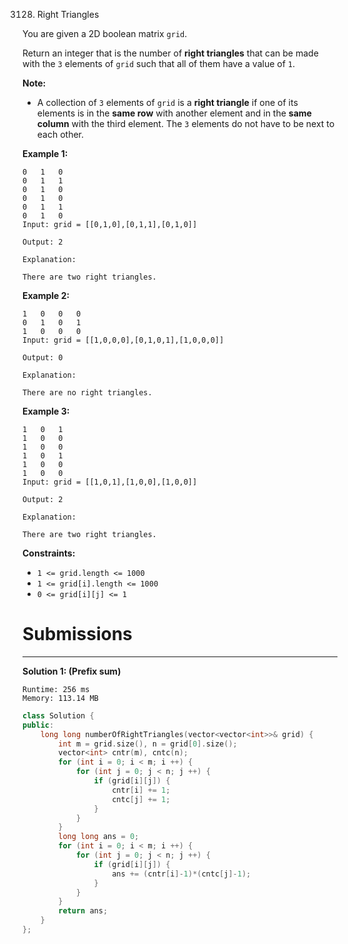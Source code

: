 3128. Right Triangles

You are given a 2D boolean matrix `grid`.

Return an integer that is the number of **right triangles** that can be made with the `3` elements of `grid` such that all of them have a value of `1`.

**Note:**

* A collection of `3` elements of `grid` is a **right triangle** if one of its elements is in the **same row** with another element and in the **same column** with the third element. The `3` elements do not have to be next to each other.
 

**Example 1:**
```
0	1	0
0	1	1
0	1	0
0	1	0
0	1	1
0	1	0
Input: grid = [[0,1,0],[0,1,1],[0,1,0]]

Output: 2

Explanation:

There are two right triangles.
```

**Example 2:**
```
1	0	0	0
0	1	0	1
1	0	0	0
Input: grid = [[1,0,0,0],[0,1,0,1],[1,0,0,0]]

Output: 0

Explanation:

There are no right triangles.
```

**Example 3:**
```
1	0	1
1	0	0
1	0	0
1	0	1
1	0	0
1	0	0
Input: grid = [[1,0,1],[1,0,0],[1,0,0]]

Output: 2

Explanation:

There are two right triangles.
```


**Constraints:**

* `1 <= grid.length <= 1000`
* `1 <= grid[i].length <= 1000`
* `0 <= grid[i][j] <= 1`

# Submissions
---
**Solution 1: (Prefix sum)**
```
Runtime: 256 ms
Memory: 113.14 MB
```
```c++
class Solution {
public:
    long long numberOfRightTriangles(vector<vector<int>>& grid) {
        int m = grid.size(), n = grid[0].size();
        vector<int> cntr(m), cntc(n);
        for (int i = 0; i < m; i ++) {
            for (int j = 0; j < n; j ++) {
                if (grid[i][j]) {
                    cntr[i] += 1;
                    cntc[j] += 1;
                }
            }
        }
        long long ans = 0;
        for (int i = 0; i < m; i ++) {
            for (int j = 0; j < n; j ++) {
                if (grid[i][j]) {
                    ans += (cntr[i]-1)*(cntc[j]-1);
                }
            }
        }
        return ans;
    }
};
```
